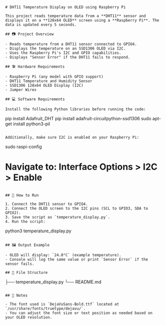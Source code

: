 ```
# DHT11 Temperature Display on OLED using Raspberry Pi

This project reads temperature data from a **DHT11** sensor and displays it on a **128x64 OLED** screen using a **Raspberry Pi**. The data is updated every 5 seconds.

## 📷 Project Overview

- Reads temperature from a DHT11 sensor connected to GPIO4.
- Displays the temperature on an SSD1306 OLED via I2C.
- Uses the Raspberry Pi's I2C and GPIO capabilities.
- Displays "Sensor Error" if the DHT11 fails to respond.

## 🛠️ Hardware Requirements

- Raspberry Pi (any model with GPIO support)
- DHT11 Temperature and Humidity Sensor
- SSD1306 128x64 OLED Display (I2C)
- Jumper Wires

## 💻 Software Requirements

Install the following Python libraries before running the code:

```
pip install Adafruit_DHT
pip install adafruit-circuitpython-ssd1306
sudo apt-get install python3-pil
```

Additionally, make sure I2C is enabled on your Raspberry Pi:

```
sudo raspi-config
# Navigate to: Interface Options > I2C > Enable
```

## 🧾 How to Run

1. Connect the DHT11 sensor to GPIO4.
2. Connect the OLED screen to the I2C pins (SCL to GPIO3, SDA to GPIO2).
3. Save the script as `temperature_display.py`.
4. Run the script:

```
python3 temperature_display.py
```

## 🖼️ Output Example

- OLED will display: `24.0°C` (example temperature).
- Console will log the same value or print `Sensor Error` if the sensor fails.

## 📁 File Structure

```
├── temperature_display.py
└── README.md
```

## 📌 Notes

- The font used is `DejaVuSans-Bold.ttf` located at `/usr/share/fonts/truetype/dejavu/`.
- You can adjust the font size or text position as needed based on your OLED resolution.
```
